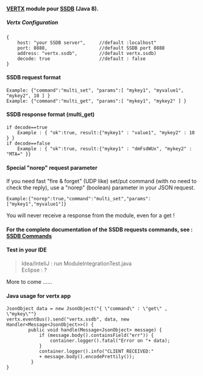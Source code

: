 #### [VERTX](http://vertx.io/) module pour [SSDB](http://ssdb.io/) (Java 8).
##### Vertx Configuration
    {
        host: "your SSDB server",     //default :localhost"  
        port: 8888,                   //default SSDB port 8888  
        address: "vertx.ssdb",        //default vertx.ssdb)
        decode: true                  //default : false
    }
#### SSDB request format
    Example: {"command":"multi_set", "params":[ "mykey1", "myvalue1", "mykey2", 10 ] }  
    Example: {"command":"multi_get", "params":[ "mykey1", "mykey2" ] }
#### SSDB response format (multi_get) 
    if decode==true  
        Example : { "ok":true, result:{"mykey1" : "value1", "mykey2" : 10 } }  
    if decode==false  
        Example : { "ok":true, result:{"mykey1" : "dmFsdWUx", "mykey2" : "MTA=" }}
#### Special "norep" request parameter
If you need fast "fire & forget" (UDP like) set/put command (with no need to check the reply), use a "norep" (boolean) parameter in your JSON request.

    Example:{"norep":true,"command":"multi_set","params":["mykey1","myvalue1"]}  
You will never receive a response from the module, even for a get !   
#### For the complete documentation of the SSDB requests commands, see : [SSDB Commands](http://ssdb.io/docs/php/index.html)
#### Test in your IDE
>Idea/InteliJ   :  run ModuleIntegrationTest.java  
>Eclipse        :  ?  

More to come ......  

#### Java usage for vertx app 
    JsonObject data = new JsonObject("{ \"command\" : \"get\" , \"mykey\""}  
    vertx.eventBus().send("vertx.ssdb", data, new Handler<Message<JsonObject>>() {  
            public void handle(Message<JsonObject> message) {  
                if (message.body().containsField("err")) {  
                    container.logger().fatal("Error on "+ data);  
                }  
                container.logger().info("CLIENT RECEIVED:" 
                + message.body().encodePrettily());
             }
    }             
    

